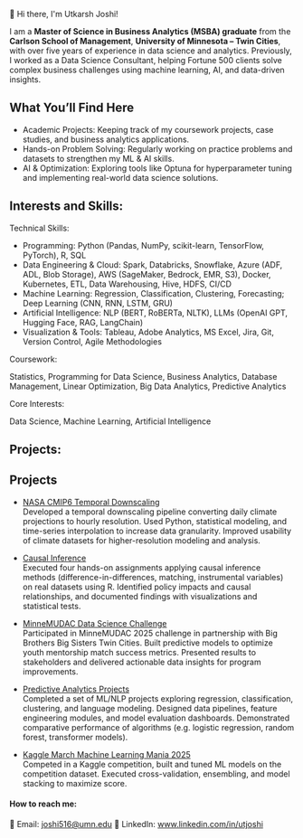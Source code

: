 👋 Hi there, I'm Utkarsh Joshi!

I am a **Master of Science in Business Analytics (MSBA) graduate** from the **Carlson School of Management**, **University of Minnesota – Twin Cities**, with over five years of experience in data science and analytics. Previously, I worked as a Data Science Consultant, helping Fortune 500 clients solve complex business challenges using machine learning, AI, and data-driven insights.

## What You’ll Find Here

- Academic Projects: Keeping track of my coursework projects, case studies, and business analytics applications.
- Hands-on Problem Solving: Regularly working on practice problems and datasets to strengthen my ML & AI skills.
- AI & Optimization: Exploring tools like Optuna for hyperparameter tuning and implementing real-world data science solutions.

## Interests and Skills:

Technical Skills: 
- Programming: Python (Pandas, NumPy, scikit-learn, TensorFlow, PyTorch), R, SQL
- Data Engineering & Cloud: Spark, Databricks, Snowflake, Azure (ADF, ADL, Blob Storage), AWS (SageMaker, Bedrock, EMR, S3), Docker, Kubernetes, ETL, Data Warehousing, Hive, HDFS, CI/CD
- Machine Learning: Regression, Classification, Clustering, Forecasting; Deep Learning (CNN, RNN, LSTM, GRU)
- Artificial Intelligence: NLP (BERT, RoBERTa, NLTK), LLMs (OpenAI GPT, Hugging Face, RAG, LangChain)
- Visualization & Tools: Tableau, Adobe Analytics, MS Excel, Jira, Git, Version Control, Agile Methodologies


Coursework: 

Statistics, Programming for Data Science, Business Analytics, Database Management, Linear Optimization, Big Data Analytics, Predictive Analytics 

Core Interests: 

Data Science, Machine Learning, Artificial Intelligence


## Projects: 

## Projects

- [NASA CMIP6 Temporal Downscaling](https://github.com/UtkarshJoshi97/nasa-cmip6-temporal-downscaling-daily2hourly)  
Developed a temporal downscaling pipeline converting daily climate projections to hourly resolution.
Used Python, statistical modeling, and time-series interpolation to increase data granularity.
Improved usability of climate datasets for higher-resolution modeling and analysis.

- [Causal Inference](https://github.com/UtkarshJoshi97/Causal-Inference)  
Executed four hands-on assignments applying causal inference methods (difference-in-differences, matching, instrumental variables) on real datasets using R.
Identified policy impacts and causal relationships, and documented findings with visualizations and statistical tests.

- [MinneMUDAC Data Science Challenge](https://github.com/UtkarshJoshi97/MinneMuDAC_DataScience_Challenge)  
Participated in MinneMUDAC 2025 challenge in partnership with Big Brothers Big Sisters Twin Cities.
Built predictive models to optimize youth mentorship match success metrics.
Presented results to stakeholders and delivered actionable data insights for program improvements.

- [Predictive Analytics Projects](https://github.com/UtkarshJoshi97/PredictiveAnalytics-Workbooks_and_Project)  
Completed a set of ML/NLP projects exploring regression, classification, clustering, and language modeling.
Designed data pipelines, feature engineering modules, and model evaluation dashboards.
Demonstrated comparative performance of algorithms (e.g. logistic regression, random forest, transformer models).

- [Kaggle March Machine Learning Mania 2025](https://github.com/UtkarshJoshi97/Kaggle-Competition-March-Machine-Learning-Mania-2025)  
Competed in a Kaggle competition, built and tuned ML models on the competition dataset.
Executed cross-validation, ensembling, and model stacking to maximize score.


#### How to reach me:

📧 Email: joshi516@umn.edu
🤝 LinkedIn: www.linkedin.com/in/utjoshi

<!---
UtkarshJoshi97/UtkarshJoshi97 is a ✨ special ✨ repository because its `README.md` (this file) appears on your GitHub profile.
You can click the Preview link to take a look at your changes.
--->
